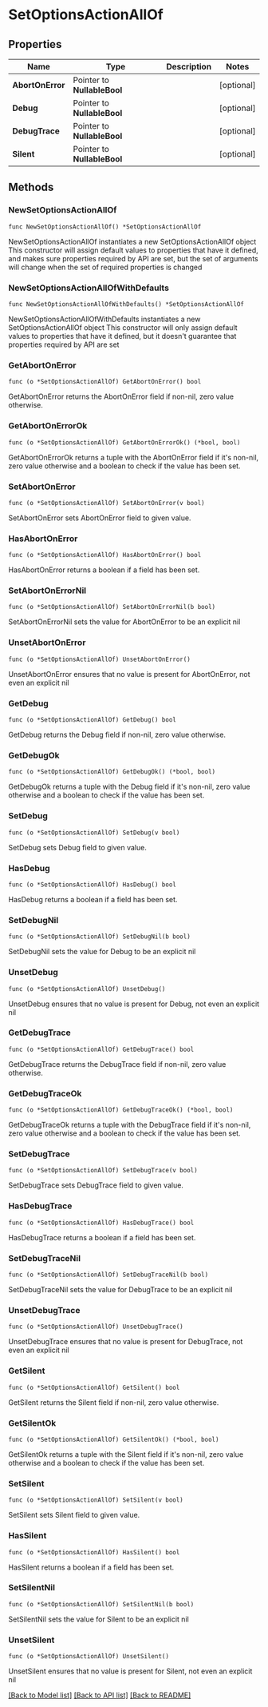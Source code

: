 # SetOptionsActionAllOf

## Properties

Name | Type | Description | Notes
------------ | ------------- | ------------- | -------------
**AbortOnError** | Pointer to **NullableBool** |  | [optional] 
**Debug** | Pointer to **NullableBool** |  | [optional] 
**DebugTrace** | Pointer to **NullableBool** |  | [optional] 
**Silent** | Pointer to **NullableBool** |  | [optional] 

## Methods

### NewSetOptionsActionAllOf

`func NewSetOptionsActionAllOf() *SetOptionsActionAllOf`

NewSetOptionsActionAllOf instantiates a new SetOptionsActionAllOf object
This constructor will assign default values to properties that have it defined,
and makes sure properties required by API are set, but the set of arguments
will change when the set of required properties is changed

### NewSetOptionsActionAllOfWithDefaults

`func NewSetOptionsActionAllOfWithDefaults() *SetOptionsActionAllOf`

NewSetOptionsActionAllOfWithDefaults instantiates a new SetOptionsActionAllOf object
This constructor will only assign default values to properties that have it defined,
but it doesn't guarantee that properties required by API are set

### GetAbortOnError

`func (o *SetOptionsActionAllOf) GetAbortOnError() bool`

GetAbortOnError returns the AbortOnError field if non-nil, zero value otherwise.

### GetAbortOnErrorOk

`func (o *SetOptionsActionAllOf) GetAbortOnErrorOk() (*bool, bool)`

GetAbortOnErrorOk returns a tuple with the AbortOnError field if it's non-nil, zero value otherwise
and a boolean to check if the value has been set.

### SetAbortOnError

`func (o *SetOptionsActionAllOf) SetAbortOnError(v bool)`

SetAbortOnError sets AbortOnError field to given value.

### HasAbortOnError

`func (o *SetOptionsActionAllOf) HasAbortOnError() bool`

HasAbortOnError returns a boolean if a field has been set.

### SetAbortOnErrorNil

`func (o *SetOptionsActionAllOf) SetAbortOnErrorNil(b bool)`

 SetAbortOnErrorNil sets the value for AbortOnError to be an explicit nil

### UnsetAbortOnError
`func (o *SetOptionsActionAllOf) UnsetAbortOnError()`

UnsetAbortOnError ensures that no value is present for AbortOnError, not even an explicit nil
### GetDebug

`func (o *SetOptionsActionAllOf) GetDebug() bool`

GetDebug returns the Debug field if non-nil, zero value otherwise.

### GetDebugOk

`func (o *SetOptionsActionAllOf) GetDebugOk() (*bool, bool)`

GetDebugOk returns a tuple with the Debug field if it's non-nil, zero value otherwise
and a boolean to check if the value has been set.

### SetDebug

`func (o *SetOptionsActionAllOf) SetDebug(v bool)`

SetDebug sets Debug field to given value.

### HasDebug

`func (o *SetOptionsActionAllOf) HasDebug() bool`

HasDebug returns a boolean if a field has been set.

### SetDebugNil

`func (o *SetOptionsActionAllOf) SetDebugNil(b bool)`

 SetDebugNil sets the value for Debug to be an explicit nil

### UnsetDebug
`func (o *SetOptionsActionAllOf) UnsetDebug()`

UnsetDebug ensures that no value is present for Debug, not even an explicit nil
### GetDebugTrace

`func (o *SetOptionsActionAllOf) GetDebugTrace() bool`

GetDebugTrace returns the DebugTrace field if non-nil, zero value otherwise.

### GetDebugTraceOk

`func (o *SetOptionsActionAllOf) GetDebugTraceOk() (*bool, bool)`

GetDebugTraceOk returns a tuple with the DebugTrace field if it's non-nil, zero value otherwise
and a boolean to check if the value has been set.

### SetDebugTrace

`func (o *SetOptionsActionAllOf) SetDebugTrace(v bool)`

SetDebugTrace sets DebugTrace field to given value.

### HasDebugTrace

`func (o *SetOptionsActionAllOf) HasDebugTrace() bool`

HasDebugTrace returns a boolean if a field has been set.

### SetDebugTraceNil

`func (o *SetOptionsActionAllOf) SetDebugTraceNil(b bool)`

 SetDebugTraceNil sets the value for DebugTrace to be an explicit nil

### UnsetDebugTrace
`func (o *SetOptionsActionAllOf) UnsetDebugTrace()`

UnsetDebugTrace ensures that no value is present for DebugTrace, not even an explicit nil
### GetSilent

`func (o *SetOptionsActionAllOf) GetSilent() bool`

GetSilent returns the Silent field if non-nil, zero value otherwise.

### GetSilentOk

`func (o *SetOptionsActionAllOf) GetSilentOk() (*bool, bool)`

GetSilentOk returns a tuple with the Silent field if it's non-nil, zero value otherwise
and a boolean to check if the value has been set.

### SetSilent

`func (o *SetOptionsActionAllOf) SetSilent(v bool)`

SetSilent sets Silent field to given value.

### HasSilent

`func (o *SetOptionsActionAllOf) HasSilent() bool`

HasSilent returns a boolean if a field has been set.

### SetSilentNil

`func (o *SetOptionsActionAllOf) SetSilentNil(b bool)`

 SetSilentNil sets the value for Silent to be an explicit nil

### UnsetSilent
`func (o *SetOptionsActionAllOf) UnsetSilent()`

UnsetSilent ensures that no value is present for Silent, not even an explicit nil

[[Back to Model list]](../README.md#documentation-for-models) [[Back to API list]](../README.md#documentation-for-api-endpoints) [[Back to README]](../README.md)


